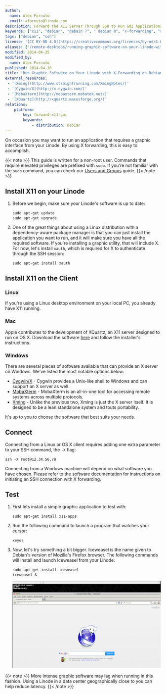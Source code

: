 ```yaml
---
author:
  name: Alex Fornuto
  email: afornuto@linode.com
description: Forward the X11 Server Through SSH to Run GUI Applications from Your Linode
keywords: ["x11", "debian", "debain 7", " debian 8", "x-forwarding", "ssh", "x over ssh"]
tags: ["debian", "ssh"]
license: '[CC BY-ND 4.0](https://creativecommons.org/licenses/by-nd/4.0)'
aliases: ['/remote-desktops/running-graphic-software-on-your-linode-with-xforwarding-on-debian-7/','/applications/remote-desktop/running-graphic-software-xforwarding-debian/','/remote-desktops/x-forwarding-debian-7/']
modified: 2014-04-25
modified_by:
  name: Alex Fornuto
published: 2014-04-10
title: 'Run Graphic Software on Your Linode with X-Forwarding on Debian'
external_resources:
 - '[Xming](http://www.straightrunning.com/XmingNotes/)'
 - '[Cygwin/X](http://x.cygwin.com/)'
 - '[MobaXterm](http://mobaxterm.mobatek.net/)'
 - '[XQuartz](http://xquartz.macosforge.org/)'
relations:
    platform:
        key: forward-x11-gui
        keywords:
            - distribution: Debian
---
```


On occasion you may want to run an application that requires a graphic interface from your Linode. By using X forwarding, this is easy to accomplish.

{{< note >}}
This guide is written for a non-root user. Commands that require elevated privileges are prefixed with `sudo`. If you're not familiar with the `sudo` command, you can check our [Users and Groups](/docs/tools-reference/linux-users-and-groups/) guide.
{{< /note >}}

## Install X11 on your Linode

1.  Before we begin, make sure your Linode's software is up to date:

        sudo apt-get update
        sudo apt-get upgrade

2.  One of the great things about using a Linux distribution with a dependency-aware package manager is that you can just install the application you want to run, and it will make sure you have all the required software. If you're installing a graphic utility, that will include X. For now, let's install `xauth`, which is required for X to authenticate through the SSH session:

        sudo apt-get install xauth

## Install X11 on the Client

### Linux

If you're using a Linux desktop environment on your local PC, you already have X11 running.

### Mac

Apple contributes to the development of XQuartz, an X11 server designed to run on OS X. Download the software [here](http://xquartz.macosforge.org/) and follow the installer's instructions.

### Windows

There are several pieces of software available that can provide an X server on Windows. We've listed the most notable options below:

-   [Cygwin/X](http://x.cygwin.com/) - Cygwin provides a Unix-like shell to Windows and can support an X server as well.
-   [MobaXterm](http://mobaxterm.mobatek.net/) - MobaXterm is an all-in-one tool for accessing remote systems across multiple protocols.
-   [Xming](http://www.straightrunning.com/XmingNotes/) - Unlike the previous two, Xming is just the X server itself. It is designed to be a lean standalone system and touts portability.

It's up to you to choose the software that best suits your needs.

## Connect

Connecting from a Linux or OS X client requires adding one extra parameter to your SSH command, the `-X` flag:

    ssh -X root@12.34.56.78

Connecting from a Windows machine will depend on what software you have chosen. Please refer to the software documentation for instructions on initiating an SSH connection with X forwarding.

## Test

1.  First lets install a simple graphic application to test with:

        sudo apt-get install x11-apps

2.  Run the following command to launch a program that watches your cursor:

        xeyes

3.  Now, let's try something a bit bigger. Iceweasel is the name given to Debian's version of Mozilla's Firefox browser. The following commands will install and launch Iceweasel from your Linode:

        sudo apt-get install iceweasel
        iceweasel &

    [![Iceweasel, running on a Linode](1632-xforwarding3_small.png)](1633-xforwarding_3.png)

 {{< note >}}
More intense graphic software may lag when running in this fashion. Using a Linode in a data center geographically close to you can help reduce latency.
{{< /note >}}
